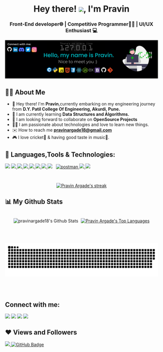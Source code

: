 

<h1 align="center">Hey there! <img src="https://raw.githubusercontent.com/MartinHeinz/MartinHeinz/master/wave.gif" width="30px">, I'm <b>Pravin</b></h1>
<h3 align="center">Front-End developer🌐 | Competitive Programmer🧑‍💻 | UI/UX Enthusiast 💻</h3>

<div align="center"><a  href="#"><img  width="1450px" height="auto" src="Banner.png" height="396px"/></a></div>

## 🙋‍♂️ About Me

- 🔭 Hey there! I'm **Pravin**,currently embarking on my engineering journey from **D.Y. Patil College Of Engineering, Akurdi, Pune.**
- 🌱 I am currently learning **Data Structures and Algorithms.**
- 👯 I am looking forward to collaborate on **OpenSource Projects**
- 👨‍💻 I am passionate about technologies and love to learn new things.
- ✉️ How to reach me **pravinargade18@gmail.com**
- 🎮 I love cricket🏏 & having good taste in music🎵.




## 🚀 Languages,Tools & Technologies:

<p align="left"> 
    <a href="https://www.cplusplus.org" target="_blank"><img src="https://img.icons8.com/color/48/000000/c-plus-plus-logo.png"/></a> 
    <a href="https://www.python.org" target="_blank"> <img src="https://img.icons8.com/color/48/000000/python.png"/> </a> 
    <a href="https://www.w3.org/html/" target="_blank"> <img src="https://img.icons8.com/color/48/000000/html-5.png"/> </a> 
    <a href="https://www.w3schools.com/css/" target="_blank"> <img src="https://img.icons8.com/color/48/000000/css3.png"/> </a> 
    <a href="https://reactjs.org/" target="_blank"> <img src="https://img.icons8.com/color/48/000000/react-native.png"/> </a>
    <a href="https://developer.mozilla.org/en-US/docs/Web/JavaScript" target="_blank"> <img src="https://img.icons8.com/color/48/000000/javascript.png"/> </a> 
    <a href="https://getbootstrap.com" target="_blank"> <img src="https://img.icons8.com/color/48/000000/bootstrap.png"/> </a> 
    <a style="padding-right:8px;" href="https://nodejs.org" target="_blank"> <img src="https://img.icons8.com/fluency/48/000000/node-js.png"/></a> 
    <a href="https://postman.com" target="_blank"> <img src="https://www.vectorlogo.zone/logos/getpostman/getpostman-icon.svg" alt="postman" width="45" height="45"/> </a>   
    <a href="https://git-scm.com/" target="_blank"> <img src="https://img.icons8.com/color/48/000000/git.png"/> </a> 
    <a><img src="https://img.icons8.com/color/48/000000/visual-studio-code-2019.png"/> </a> 
    
</p>

<!-- [![React Badge](https://img.shields.io/badge/-React-61DBFB?style=for-the-badge&labelColor=black&logo=react&logoColor=61DBFB)](#)  [![Javascript Badge](https://img.shields.io/badge/-Javascript-F0DB4F?style=for-the-badge&labelColor=black&logo=javascript&logoColor=F0DB4F)](#) [![Typescript Badge](https://img.shields.io/badge/-Typescript-007acc?style=for-the-badge&labelColor=black&logo=typescript&logoColor=007acc)](#) [![Nodejs Badge](https://img.shields.io/badge/-Nodejs-3C873A?style=for-the-badge&labelColor=black&logo=node.js&logoColor=3C873A)](#) [![GraphQL Badge](https://img.shields.io/badge/-GraphQl-e535ab?style=for-the-badge&labelColor=black&logo=node.js&logoColor=e535ab)](#) -->
<br/>

<p align="center">
    <a href="https://github.com/pravinargade18/github-readme-streak-stats">
        <img title="🔥 Get streak stats for your profile at git.io/streak-stats" alt="Pravin Argade's streak" src="https://github-readme-streak-stats.herokuapp.com/?user=pravinargade18&theme=0,000000,130F40-ice&hide_border=true&stroke=0000&background=0,000000,130F40"/>
    </a>
</p>

## 📊 My Github Stats

  <br/>
  <div align="center" >
   <img style="width: 30rem;"  src="https://github-readme-stats.vercel.app/api?username=pravinargade18&include_all_commits=true&count_private=true&show_icons=true&line_height=20&title_color=7A7ADB&icon_color=2234AE&text_color=D3D3D3&bg_color=0,000000,130F40" alt="pravinargade18's Github Stats">
   <a style="margin-left: 5px;" href="https://github.com/pravinargade18/github-readme-stats"><img    alt="Pravin Argade's Top Languages" src="https://github-readme-stats.vercel.app/api/top-langs/?username=pravinargade18&langs_count=8&count_private=true&layout=compact&theme=react&hide_border=true&bg_color=0,000000,130F40" /></a>
   </div>
   

 
  
  <br/>
  <!-- <b>Note:</b> Top languages is only a metric of the languages my public code consists of and doesn't reflect experience or skill level. -->


<br/>
<br/>

<!-- <a href="https://github.com/pravinargade18/github-readme-activity-graph"><img alt="Pravin Argade's Activity Graph" src="https://activity-graph.herokuapp.com/graph?username=pravinargade18&bg_color=0D1117&color=5BCDEC&line=5BCDEC&point=FFFFFF&hide_border=true" /></a> -->

![Snake Graph](github-user-contribution.svg)


<br/>
<br/>

## Connect with me:
<p align="left">

<a href = "www.linkedin.com/in/pravin-argade-25a117212"><img src="https://img.icons8.com/fluent/48/000000/linkedin.png"/></a>
<a href = "https://twitter.com/Pravinargade18"><img src="https://img.icons8.com/fluent/48/000000/twitter.png"/></a>
<a href = "https://www.instagram.com/pravinargade18/"><img src="https://img.icons8.com/fluent/48/000000/instagram-new.png"/></a>
<a href = "http://discordapp.com/users/Pravinargade18"><img src="https://img.icons8.com/color/48/000000/discord--v2.png"/></a>

</p>

## ❤️ Views and Followers
<a href="https://github.com/Meghna-DAS/github-profile-views-counter">
    <img src="https://komarev.com/ghpvc/?username=pravinargade18">
</a>
<a href="https://github.com/pravinargade18?tab=followers"><img src="https://img.shields.io/github/followers/pravinargade18?label=Followers&style=social" alt="GitHub Badge"></a>
